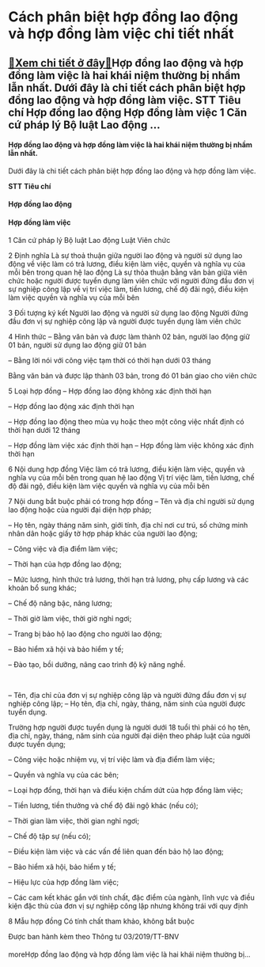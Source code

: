 Cách phân biệt hợp đồng lao động và hợp đồng làm việc chi tiết nhất
===================================================================

[:gift:Xem chi tiết ở đây:gift:](https://hddtvn.com/cach-phan-biet-hop-dong-lao-dong-va-hop-dong-lam-viec-chi-tiet-nhat/)Hợp đồng lao động và hợp đồng làm việc là hai khái niệm thường bị nhầm lẫn nhất. Dưới đây là chi tiết cách phân biệt hợp đồng lao động và hợp đồng làm việc. STT Tiêu chí Hợp đồng lao động Hợp đồng làm việc 1 Căn cứ pháp lý Bộ luật Lao động …
-------------------------------------------------------------------------------------------------------------------------------------------------------------------------------------------------------------------------------------------------

#### Hợp đồng lao động và hợp đồng làm việc là hai khái niệm thường bị nhầm lẫn nhất.


Dưới đây là chi tiết cách phân biệt hợp đồng lao động và hợp đồng làm việc.





**STT**
**Tiêu chí**

#### **Hợp đồng lao động**




#### **Hợp đồng làm việc**





1
Căn cứ pháp lý
Bộ luật Lao động
Luật Viên chức


2
Định nghĩa
Là sự thoả thuận giữa người lao động và người sử dụng lao động về việc làm có trả lương, điều kiện làm việc, quyền và nghĩa vụ của mỗi bên trong quan hệ lao động
Là sự thỏa thuận bằng văn bản giữa viên chức hoặc người được tuyển dụng làm viên chức với người đứng đầu đơn vị sự nghiệp công lập về vị trí việc làm, tiền lương, chế độ đãi ngộ, điều kiện làm việc quyền và nghĩa vụ của mỗi bên


3
Đối tượng ký kết
Người lao động và người sử dụng lao động
Người đứng đầu đơn vị sự nghiệp công lập và người được tuyển dụng làm viên chức


4
Hình thức
– Bằng văn bản và được làm thành 02 bản, người lao động giữ 01 bản, người sử dụng lao động giữ 01 bản



– Bằng lời nói với công việc tạm thời có thời hạn dưới 03 tháng


Bằng văn bản và được lập thành 03 bản, trong đó 01 bản giao cho viên chức

5
Loại hợp đồng
– Hợp đồng lao động không xác định thời hạn

– Hợp đồng lao động xác định thời hạn


– Hợp đồng lao động theo mùa vụ hoặc theo một công việc nhất định có thời hạn dưới 12 tháng


– Hợp đồng làm việc xác định thời hạn
– Hợp đồng làm việc không xác định thời hạn



6
Nội dung hợp đồng
Việc làm có trả lương, điều kiện làm việc, quyền và nghĩa vụ của mỗi bên trong quan hệ lao động
Vị trí việc làm, tiền lương, chế độ đãi ngộ, điều kiện làm việc quyền và nghĩa vụ của mỗi bên


7
Nội dung bắt buộc phải có trong hợp đồng
– Tên và địa chỉ người sử dụng lao động hoặc của người đại diện hợp pháp;

– Họ tên, ngày tháng năm sinh, giới tính, địa chỉ nơi cư trú, số chứng minh nhân dân hoặc giấy tờ hợp pháp khác của người lao động;


– Công việc và địa điểm làm việc;


– Thời hạn của hợp đồng lao động;


– Mức lương, hình thức trả lương, thời hạn trả lương, phụ cấp lương và các khoản bổ sung khác;


– Chế độ nâng bậc, nâng lương;


– Thời giờ làm việc, thời giờ nghỉ ngơi;


– Trang bị bảo hộ lao động cho người lao động;


– Bảo hiểm xã hội và bảo hiểm y tế;


– Đào tạo, bồi dưỡng, nâng cao trình độ kỹ năng nghề.


 


– Tên, địa chỉ của đơn vị sự nghiệp công lập và người đứng đầu đơn vị sự nghiệp công lập;
– Họ tên, địa chỉ, ngày, tháng, năm sinh của người được tuyển dụng.  

Trường hợp người được tuyển dụng là người dưới 18 tuổi thì phải có họ tên, địa chỉ, ngày, tháng, năm sinh của người đại diện theo pháp luật của người được tuyển dụng;


– Công việc hoặc nhiệm vụ, vị trí việc làm và địa điểm làm việc;


– Quyền và nghĩa vụ của các bên;


– Loại hợp đồng, thời hạn và điều kiện chấm dứt của hợp đồng làm việc;


– Tiền lương, tiền thưởng và chế độ đãi ngộ khác (nếu có);


– Thời gian làm việc, thời gian nghỉ ngơi;


– Chế độ tập sự (nếu có);


– Điều kiện làm việc và các vấn đề liên quan đến bảo hộ lao động;


– Bảo hiểm xã hội, bảo hiểm y tế;


– Hiệu lực của hợp đồng làm việc;


– Các cam kết khác gắn với tính chất, đặc điểm của ngành, lĩnh vực và điều kiện đặc thù của đơn vị sự nghiệp công lập nhưng không trái với quy định



8
Mẫu hợp đồng
Có tính chất tham khảo, không bắt buộc

Được ban hành kèm theo Thông tư 03/2019/TT-BNV




#### 


moreHợp đồng lao động và hợp đồng làm việc là hai khái niệm thường bị…

